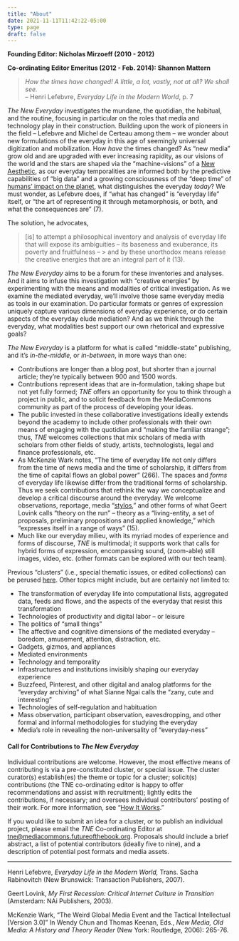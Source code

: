 ```yaml
---
title: "About"
date: 2021-11-11T11:42:22-05:00
type: page
draft: false
---
```


**Founding Editor: Nicholas Mirzoeff (2010 - 2012)**

**Co-ordinating Editor Emeritus (2012 - Feb. 2014):** **Shannon Mattern**

> _How the times have changed! A little, a lot, vastly, not at all? We shall see._  
> – Henri Lefebvre, _Everyday Life in the Modern World_, p. 7

_The New Everyday_ investigates the mundane, the quotidian, the habitual, and the routine, focusing in particular on the roles that media and technology play in their construction. Building upon the work of pioneers in the field – Lefebvre and Michel de Certeau among them – we wonder about new formulations of the everyday in this age of seemingly universal digitization and mobilization. How _have_ the times changed? As “new media” grow old and are upgraded with ever increasing rapidity, as our visions of the world and the stars are shaped via the “machine-visions” of a [New Aesthetic](http://en.wikipedia.org/wiki/New_Aesthetic), as our everyday temporalities are informed both by the predictive capabilities of “big data” and a growing consciousness of the “deep time” of [humans’ impact on the planet](http://en.wikipedia.org/wiki/Anthropocene), what distinguishes the everyday _today_? We must wonder, as Lefebvre does, if “what has changed” is “everyday life” itself, or “the art of representing it through metamorphosis, or both, and what the consequences are” (7).

The solution, he advocates,

> \[is\] to attempt a philosophical inventory and analysis of everyday life that will expose its ambiguities – its baseness and exuberance, its poverty and fruitfulness – > and by these unorthodox means release the creative energies that are an integral part of it (13).

_The New Everyday_ aims to be a forum for these inventories and analyses. And it aims to infuse this investigation with “creative energies” by experimenting with the means and modalities of critical investigation. As we examine the mediated everyday, we’ll involve those same everyday media as tools in our examination. Do particular formats or genres of expression uniquely capture various dimensions of everyday experience, or do certain aspects of the everyday elude mediation? And as we think through the everyday, what modalities best support our own rhetorical and expressive goals?

_The New Everyday_ is a platform for what is called “middle-state” publishing, and it’s _in-the-middle_, or _in-between_, in more ways than one:

-   Contributions are longer than a blog post, but shorter than a journal article; they’re typically between 900 and 1500 words.
-   Contributions represent ideas that are in-formulation, taking shape but not yet fully formed; _TNE_ offers an opportunity for you to think through a project in public, and to solicit feedback from the MediaCommons community as part of the process of developing your ideas.
-   The public invested in these collaborative investigations ideally extends beyond the academy to include other professionals with their own means of engaging with the quotidian and “making the familiar strange”; thus, _TNE_ welcomes collections that mix scholars of media with scholars from other fields of study, artists, technologists, legal and finance professionals, etc.
-   As McKenzie Wark notes, “The time of everyday life not only differs from the time of news media and the time of scholarship, it differs from the time of capital flows an global power” (266). The spaces and _forms_ of everyday life likewise differ from the traditional forms of scholarship. Thus we seek contributions that rethink the way we conceptualize and develop a critical discourse around the everyday. We welcome observations, reportage, media “[stylos](http://www.tft.ucla.edu/mediascape/Spring08_ManifestoForCriticalMedia.html),” and other forms of what Geert Lovink calls “theory on the run” – theory as a “living-entity, a set of proposals, preliminary propositions and applied knowledge,” which “expresses itself in a range of ways” (15).
-   Much like our everyday milieu, with its myriad modes of experience and forms of discourse, _TNE_ is multimodal; it supports work that calls for hybrid forms of expression, encompassing sound, (zoom-able) still images, video, etc. (other formats can be explored with our tech team).  

Previous “clusters” (i.e., special thematic issues, or edited collections) can be perused [here](http://mediacommons.futureofthebook.org/tne/previous/clusters). Other topics might include, but are certainly not limited to:

-   The transformation of everyday life into computational lists, aggregated data, feeds and flows, and the aspects of the everyday that resist this transformation
-   Technologies of productivity and digital labor – or leisure
-   The politics of “small things”
-   The affective and cognitive dimensions of the mediated everyday – boredom, amusement, attention, distraction, etc.
-   Gadgets, gizmos, and appliances
-   Mediated environments
-   Technology and temporality
-   Infrastructures and institutions invisibly shaping our everyday experience
-   Buzzfeed, Pinterest, and other digital and analog platforms for the “everyday archiving” of what Sianne Ngai calls the “zany, cute and interesting”
-   Technologies of self-regulation and habituation
-   Mass observation, participant observation, eavesdropping, and other formal and informal methodologies for studying the everyday
-   Media’s role in revealing the non-universality of “everyday-ness”

#### **Call for Contributions to _The New Everyday_**

Individual contributions are welcome. However, the most effective means of contributing is via a pre-constituted cluster, or special issue. The cluster curator(s) establish(es) the theme or topic for a cluster; solicit(s) contributions (the TNE co-ordinating editor is happy to offer recommendations and assist with recruitment); lightly edits the contributions, if necessary; and oversees individual contributors’ posting of their work. For more information, see “[How It Works](http://mediacommons.futureofthebook.org/tne/how-it-works).”

If you would like to submit an idea for a cluster, or to publish an individual project, please email the _TNE_ Co-ordinating Editor at [tne@mediacommons.futureofthebook.org](mailto:tne@mediacommons.futureofthebook.org "tne@mediacommons.futureofthebook.org"). Proposals should include a brief abstract, a list of potential contributors (ideally five to nine), and a description of potential post formats and media assets.

* * *

Henri Lefebvre, _Everyday Life in the Modern World,_ Trans. Sacha Rabinovitch (New Brunswick: Transaction Publishers, 2007).

Geert Lovink, _My First Recession: Critical Internet Culture in Transition_ (Amsterdam: NAi Publishers, 2003).

McKenzie Wark, “The Weird Global Media Event and the Tactical Intellectual \[Version 3.0\]” In Wendy Chun and Thomas Keenan, Eds., _New Media, Old Media: A History and Theory Reader_ (New York: Routledge, 2006): 265-76.